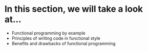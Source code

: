 # In this section, we will take a look at...

  - Functional programming by example
  - Principles of writing code in functional style
  - Benefits and drawbacks of functional programming
  
